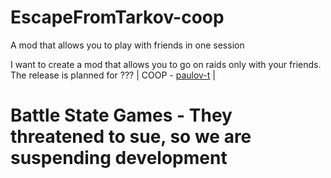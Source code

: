 # EscapeFromTarkov-coop
A mod that allows you to play with friends in one session


I want to create a mod that allows you to go on raids only with your friends. The release is planned for ???
|
COOP - [paulov-t](https://github.com/paulov-t)
|
<h1>Battle State Games - They threatened to sue, so we are suspending development</h1>
